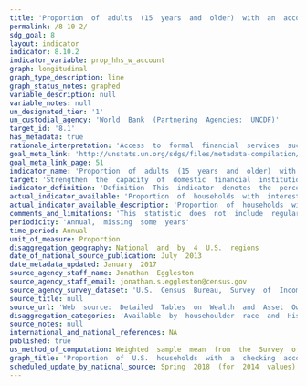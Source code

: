 ```yaml
---
title: 'Proportion  of  adults  (15  years  and  older)  with  an  account  at  a  bank  or  other  financial  institution  or  with  a  mobile-money-service  provider'
permalink: /8-10-2/
sdg_goal: 8
layout: indicator
indicator: 8.10.2
indicator_variable: prop_hhs_w_account
graph: longitudinal
graph_type_description: line
graph_status_notes: graphed
variable_description: null
variable_notes: null
un_designated_tier: '1'
un_custodial_agency: 'World  Bank  (Partnering  Agencies:  UNCDF)'
target_id: '8.1'
has_metadata: true
rationale_interpretation: 'Access  to  formal  financial  services  such  as  savings,  insurance,  payments,  credit  and  remittances  is  essential  to  the  ability  of  people'regardless  of  income  level,  gender,  age,  education  or  where  they  live'to  manage  their  lives,  build  their  futures,  and  grow  their  businesses.  Having  access  to  an  account  is  an  important  starting  point  for  people  to  access  a  range  of  financial  services.'
goal_meta_link: 'http://unstats.un.org/sdgs/files/metadata-compilation/Metadata-Goal-8.pdf'
goal_meta_link_page: 51
indicator_name: 'Proportion  of  adults  (15  years  and  older)  with  an  account  at  a  bank  or  other  financial  institution  or  with  a  mobile-money-service  provider'
target: 'Strengthen  the  capacity  of  domestic  financial  institutions  to  encourage  and  expand  access  to  banking,  insurance  and  financial  services  for  all.'
indicator_definition: 'Definition  This  indicator  denotes  the  percentage  of  respondents  who  report  having  an  account  (by  themselves  or  together  with  someone  else)  at  a  bank  or  another  type  of  financial  institution;  having  a  debit  card  in  their  '
actual_indicator_available: 'Proportion  of  households  with  interest  earning  assets  at  financial  institutions'
actual_indicator_available_description: 'Proportion  of  households  with  a  checking  account,  savings  account,  money  market  account,  or  certificate  of  deposit'
comments_and_limitations: 'This  statistic  does  not  include  regular  (non-interest  earning)  checking  accounts,  which  is  a  common  type  of  bank  account  in  the  United  States'
periodicity: 'Annual,  missing  some  years'
time_period: Annual
unit_of_measure: Proportion
disaggregation_geography: National  and  by  4  U.S.  regions
date_of_national_source_publication: July  2013
date_metadata_updated: January  2017
source_agency_staff_name: Jonathan  Eggleston
source_agency_staff_email: jonathan.s.eggleston@census.gov
source_agency_survey_dataset: 'U.S.  Census  Bureau,  Survey  of  Income  and  Program  Participation'
source_title: null
source_url: 'Web  source:  Detailed  Tables  on  Wealth  and  Asset  Ownership  https://www.census.gov/people/wealth/data/dtables.html'
disaggregation_categories: 'Available  by  househoulder  race  and  Hispanic  origin,  householder  age,  householder  education,  type  of  household,  householder  labor  force  activity,  monthly  household  income,  household  net  worth,  and  tenure'
source_notes: null
international_and_national_references: NA
published: true
us_method_of_computation: Weighted  sample  mean  from  the  Survey  of  Income  and  Program  Participation
graph_title: 'Proportion  of  U.S.  households  with  a  checking  account,  savings  account,  money  market  account,  or  certificate  of  deposit'
scheduled_update_by_national_source: Spring  2018  (for  2014  values)  
---
```

